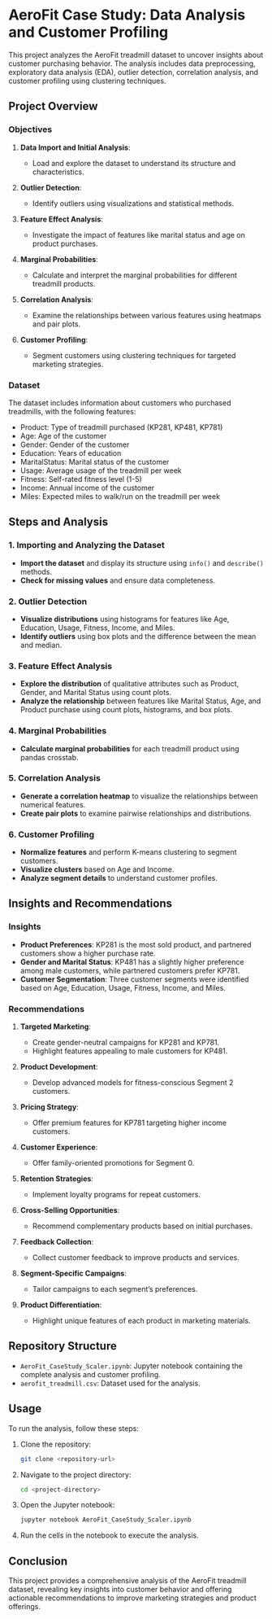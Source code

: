 # AeroFit Case Study: Data Analysis and Customer Profiling

This project analyzes the AeroFit treadmill dataset to uncover insights about customer purchasing behavior. The analysis includes data preprocessing, exploratory data analysis (EDA), outlier detection, correlation analysis, and customer profiling using clustering techniques.

## Project Overview

### Objectives

1. **Data Import and Initial Analysis**:
   - Load and explore the dataset to understand its structure and characteristics.

2. **Outlier Detection**:
   - Identify outliers using visualizations and statistical methods.

3. **Feature Effect Analysis**:
   - Investigate the impact of features like marital status and age on product purchases.

4. **Marginal Probabilities**:
   - Calculate and interpret the marginal probabilities for different treadmill products.

5. **Correlation Analysis**:
   - Examine the relationships between various features using heatmaps and pair plots.

6. **Customer Profiling**:
   - Segment customers using clustering techniques for targeted marketing strategies.

### Dataset

The dataset includes information about customers who purchased treadmills, with the following features:
- Product: Type of treadmill purchased (KP281, KP481, KP781)
- Age: Age of the customer
- Gender: Gender of the customer
- Education: Years of education
- MaritalStatus: Marital status of the customer
- Usage: Average usage of the treadmill per week
- Fitness: Self-rated fitness level (1-5)
- Income: Annual income of the customer
- Miles: Expected miles to walk/run on the treadmill per week

## Steps and Analysis

### 1. Importing and Analyzing the Dataset

- **Import the dataset** and display its structure using `info()` and `describe()` methods.
- **Check for missing values** and ensure data completeness.

### 2. Outlier Detection

- **Visualize distributions** using histograms for features like Age, Education, Usage, Fitness, Income, and Miles.
- **Identify outliers** using box plots and the difference between the mean and median.

### 3. Feature Effect Analysis

- **Explore the distribution** of qualitative attributes such as Product, Gender, and Marital Status using count plots.
- **Analyze the relationship** between features like Marital Status, Age, and Product purchase using count plots, histograms, and box plots.

### 4. Marginal Probabilities

- **Calculate marginal probabilities** for each treadmill product using pandas crosstab.

### 5. Correlation Analysis

- **Generate a correlation heatmap** to visualize the relationships between numerical features.
- **Create pair plots** to examine pairwise relationships and distributions.

### 6. Customer Profiling

- **Normalize features** and perform K-means clustering to segment customers.
- **Visualize clusters** based on Age and Income.
- **Analyze segment details** to understand customer profiles.

## Insights and Recommendations

### Insights

- **Product Preferences**: KP281 is the most sold product, and partnered customers show a higher purchase rate.
- **Gender and Marital Status**: KP481 has a slightly higher preference among male customers, while partnered customers prefer KP781.
- **Customer Segmentation**: Three customer segments were identified based on Age, Education, Usage, Fitness, Income, and Miles.

### Recommendations

1. **Targeted Marketing**:
   - Create gender-neutral campaigns for KP281 and KP781.
   - Highlight features appealing to male customers for KP481.

2. **Product Development**:
   - Develop advanced models for fitness-conscious Segment 2 customers.

3. **Pricing Strategy**:
   - Offer premium features for KP781 targeting higher income customers.

4. **Customer Experience**:
   - Offer family-oriented promotions for Segment 0.

5. **Retention Strategies**:
   - Implement loyalty programs for repeat customers.

6. **Cross-Selling Opportunities**:
   - Recommend complementary products based on initial purchases.

7. **Feedback Collection**:
   - Collect customer feedback to improve products and services.

8. **Segment-Specific Campaigns**:
   - Tailor campaigns to each segment’s preferences.

9. **Product Differentiation**:
   - Highlight unique features of each product in marketing materials.

## Repository Structure

- `AeroFit_CaseStudy_Scaler.ipynb`: Jupyter notebook containing the complete analysis and customer profiling.
- `aerofit_treadmill.csv`: Dataset used for the analysis.

## Usage

To run the analysis, follow these steps:

1. Clone the repository:
    ```bash
    git clone <repository-url>
    ```
2. Navigate to the project directory:
    ```bash
    cd <project-directory>
    ```
3. Open the Jupyter notebook:
    ```bash
    jupyter notebook AeroFit_CaseStudy_Scaler.ipynb
    ```
4. Run the cells in the notebook to execute the analysis.

## Conclusion

This project provides a comprehensive analysis of the AeroFit treadmill dataset, revealing key insights into customer behavior and offering actionable recommendations to improve marketing strategies and product offerings.
